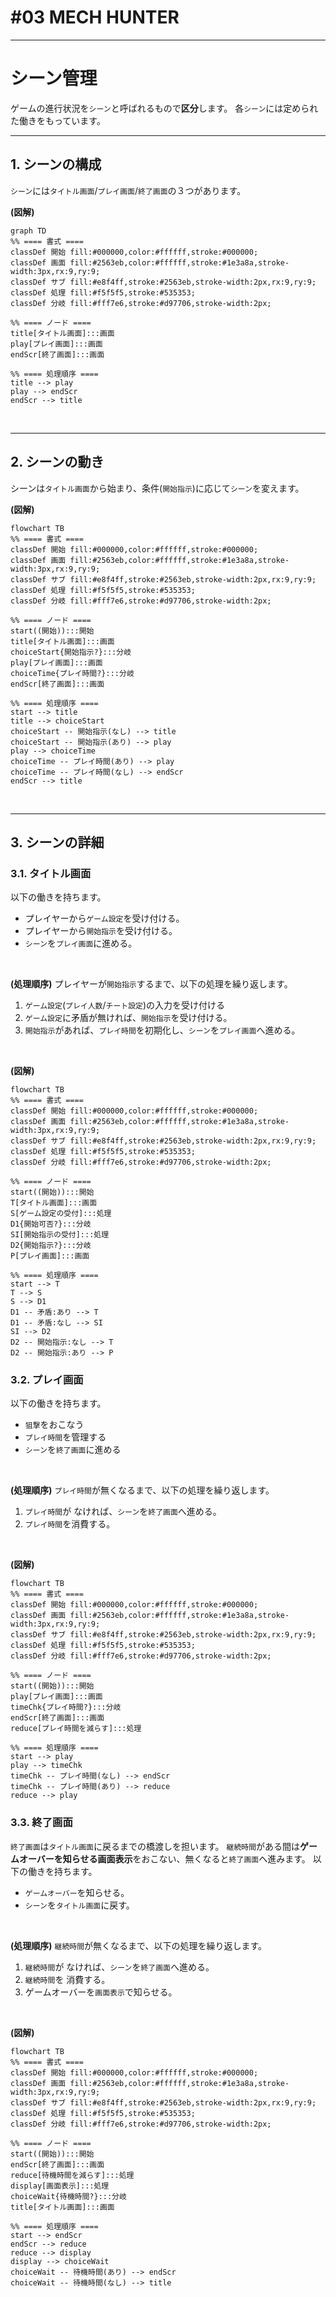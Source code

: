 # #03 MECH HUNTER
----
# シーン管理

ゲームの進行状況を`シーン`と呼ばれるもので**区分**します。
各`シーン`には定められた働きをもっています。

----
## 1. シーンの構成
`シーン`には`タイトル画面`/`プレイ画面`/`終了画面`の３つがあります。

**(図解)**
```mermaid
graph TD
%% ==== 書式 ====
classDef 開始 fill:#000000,color:#ffffff,stroke:#000000;
classDef 画面 fill:#2563eb,color:#ffffff,stroke:#1e3a8a,stroke-width:3px,rx:9,ry:9;
classDef サブ fill:#e8f4ff,stroke:#2563eb,stroke-width:2px,rx:9,ry:9;
classDef 処理 fill:#f5f5f5,stroke:#535353;
classDef 分岐 fill:#fff7e6,stroke:#d97706,stroke-width:2px;

%% ==== ノード ====
title[タイトル画面]:::画面
play[プレイ画面]:::画面
endScr[終了画面]:::画面

%% ==== 処理順序 ====
title --> play
play --> endScr
endScr --> title
```
</BR>

---
## 2. シーンの動き

シーンは`タイトル画面`から始まり、条件(`開始指示`)に応じて`シーン`を変えます。

**(図解)**
```mermaid
flowchart TB
%% ==== 書式 ====
classDef 開始 fill:#000000,color:#ffffff,stroke:#000000;
classDef 画面 fill:#2563eb,color:#ffffff,stroke:#1e3a8a,stroke-width:3px,rx:9,ry:9;
classDef サブ fill:#e8f4ff,stroke:#2563eb,stroke-width:2px,rx:9,ry:9;
classDef 処理 fill:#f5f5f5,stroke:#535353;
classDef 分岐 fill:#fff7e6,stroke:#d97706,stroke-width:2px;

%% ==== ノード ====
start((開始)):::開始
title[タイトル画面]:::画面
choiceStart{開始指示?}:::分岐
play[プレイ画面]:::画面
choiceTime{プレイ時間?}:::分岐
endScr[終了画面]:::画面

%% ==== 処理順序 ====
start --> title
title --> choiceStart
choiceStart -- 開始指示(なし) --> title
choiceStart -- 開始指示(あり) --> play
play --> choiceTime
choiceTime -- プレイ時間(あり) --> play
choiceTime -- プレイ時間(なし) --> endScr
endScr --> title
```
</BR>

----
## 3. シーンの詳細

### 3.1. タイトル画面

以下の働きを持ちます。
- プレイヤーから`ゲーム設定`を受け付ける。
- プレイヤーから`開始指示`を受け付ける。
- `シーン`を`プレイ画面`に進める。
</BR>

**(処理順序)**
プレイヤーが`開始指示`するまで、以下の処理を繰り返します。
1. `ゲーム設定`(`プレイ人数`/`チート設定`)の入力を受け付ける
1. `ゲーム設定`に矛盾が無ければ、`開始指示`を受け付ける。
1. `開始指示`があれば、`プレイ時間`を初期化し、`シーン`を`プレイ画面`へ進める。
</BR>

**(図解)**
```mermaid
flowchart TB
%% ==== 書式 ====
classDef 開始 fill:#000000,color:#ffffff,stroke:#000000;
classDef 画面 fill:#2563eb,color:#ffffff,stroke:#1e3a8a,stroke-width:3px,rx:9,ry:9;
classDef サブ fill:#e8f4ff,stroke:#2563eb,stroke-width:2px,rx:9,ry:9;
classDef 処理 fill:#f5f5f5,stroke:#535353;
classDef 分岐 fill:#fff7e6,stroke:#d97706,stroke-width:2px;

%% ==== ノード ====
start((開始)):::開始
T[タイトル画面]:::画面
S[ゲーム設定の受付]:::処理
D1{開始可否?}:::分岐
SI[開始指示の受付]:::処理
D2{開始指示?}:::分岐
P[プレイ画面]:::画面

%% ==== 処理順序 ====
start --> T
T --> S
S --> D1
D1 -- 矛盾:あり --> T
D1 -- 矛盾:なし --> SI
SI --> D2
D2 -- 開始指示:なし --> T
D2 -- 開始指示:あり --> P
```

### 3.2. プレイ画面

以下の働きを持ちます。
- `狙撃`をおこなう
- `プレイ時間`を管理する
- `シーン`を`終了画面`に進める
</BR>

**(処理順序)**
`プレイ時間`が無くなるまで、以下の処理を繰り返します。

1. `プレイ時間`が なければ、`シーン`を`終了画面`へ進める。
1. `プレイ時間`を消費する。
</BR>

**(図解)**
```mermaid
flowchart TB
%% ==== 書式 ====
classDef 開始 fill:#000000,color:#ffffff,stroke:#000000;
classDef 画面 fill:#2563eb,color:#ffffff,stroke:#1e3a8a,stroke-width:3px,rx:9,ry:9;
classDef サブ fill:#e8f4ff,stroke:#2563eb,stroke-width:2px,rx:9,ry:9;
classDef 処理 fill:#f5f5f5,stroke:#535353;
classDef 分岐 fill:#fff7e6,stroke:#d97706,stroke-width:2px;

%% ==== ノード ====
start((開始)):::開始
play[プレイ画面]:::画面
timeChk{プレイ時間?}:::分岐
endScr[終了画面]:::画面
reduce[プレイ時間を減らす]:::処理

%% ==== 処理順序 ====
start --> play
play --> timeChk
timeChk -- プレイ時間(なし) --> endScr
timeChk -- プレイ時間(あり) --> reduce
reduce --> play
```

### 3.3. 終了画面

`終了画面`は`タイトル画面`に戻るまでの橋渡しを担います。
`継続時間`がある間は**ゲームオーバーを知らせる画面表示**をおこない、無くなると`終了画面`へ進みます。
以下の働きを持ちます。
- `ゲームオーバー`を知らせる。
- `シーン`を`タイトル画面`に戻す。
</BR>

**(処理順序)**
`継続時間`が無くなるまで、以下の処理を繰り返します。
1. `継続時間`が なければ、`シーン`を`終了画面`へ進める。
1. `継続時間`を 消費する。
1. ゲームオーバーを`画面表示`で知らせる。
</BR>

**(図解)**
```mermaid
flowchart TB
%% ==== 書式 ====
classDef 開始 fill:#000000,color:#ffffff,stroke:#000000;
classDef 画面 fill:#2563eb,color:#ffffff,stroke:#1e3a8a,stroke-width:3px,rx:9,ry:9;
classDef サブ fill:#e8f4ff,stroke:#2563eb,stroke-width:2px,rx:9,ry:9;
classDef 処理 fill:#f5f5f5,stroke:#535353;
classDef 分岐 fill:#fff7e6,stroke:#d97706,stroke-width:2px;

%% ==== ノード ====
start((開始)):::開始
endScr[終了画面]:::画面
reduce[待機時間を減らす]:::処理
display[画面表示]:::処理
choiceWait{待機時間?}:::分岐
title[タイトル画面]:::画面

%% ==== 処理順序 ====
start --> endScr
endScr --> reduce
reduce --> display
display --> choiceWait
choiceWait -- 待機時間(あり) --> endScr
choiceWait -- 待機時間(なし) --> title
```